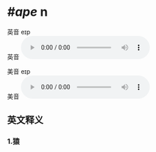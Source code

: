 # ***\#ape*** n
英音 eɪp  
英音
<audio src="./media/ape1_AAC.aac" controls="controls"></audio>

美音 eɪp  
美音
<audio src="./media/ape2_AAC.aac" controls="controls"></audio>



  

英文释义
---
### 1.**猿**  


